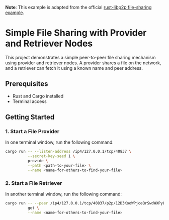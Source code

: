 **Note**: This example is adapted from the official [rust-libp2p file-sharing example](https://github.com/libp2p/rust-libp2p/tree/master/examples/file-sharing).

# Simple File Sharing with Provider and Retriever Nodes

This project demonstrates a simple peer-to-peer file sharing mechanism using provider and retriever nodes. A provider shares a file on the network, and a retriever can fetch it using a known name and peer address.

## Prerequisites

- Rust and Cargo installed
- Terminal access

## Getting Started

### 1. Start a File Provider

In one terminal window, run the following command:

```bash
cargo run -- --listen-address /ip4/127.0.0.1/tcp/40837 \
          --secret-key-seed 1 \
          provide \
          --path <path-to-your-file> \
          --name <name-for-others-to-find-your-file>
```

### 2. Start a File Retriever

In another terminal window, run the following command:

```bash
cargo run -- --peer /ip4/127.0.0.1/tcp/40837/p2p/12D3KooWPjceQrSwdWXPyLLeABRXmuqt69Rg3sBYbU1Nft9HyQ6X \
          get \
          --name <name-for-others-to-find-your-file>
```
